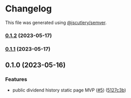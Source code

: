 # Changelog

This file was generated using [@jscutlery/semver](https://github.com/jscutlery/semver).

### [0.1.2](https://github.com/clayton-duarte/amalg/compare/page-decorators-0.1.1...page-decorators-0.1.2) (2023-05-17)

### [0.1.1](https://github.com/clayton-duarte/amalg/compare/page-decorators-0.1.0...page-decorators-0.1.1) (2023-05-17)

## 0.1.0 (2023-05-16)


### Features

* public dividend history static page MVP ([#5](https://github.com/clayton-duarte/amalg/issues/5)) ([5127c3b](https://github.com/clayton-duarte/amalg/commit/5127c3bb37c9d34615e87ce4e511d3a4f4a5eda7))
